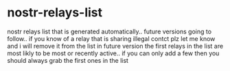 # nostr-relays-list
nostr relays list that is generated automatically.. future versions going to follow.. if you know of a relay that is sharing illegal contct plz let me know and i will remove it from the list 
in future version the first relays in the list are most likly to be most or recently active.. if you can only add a few then you should always grab the first ones in the list 
